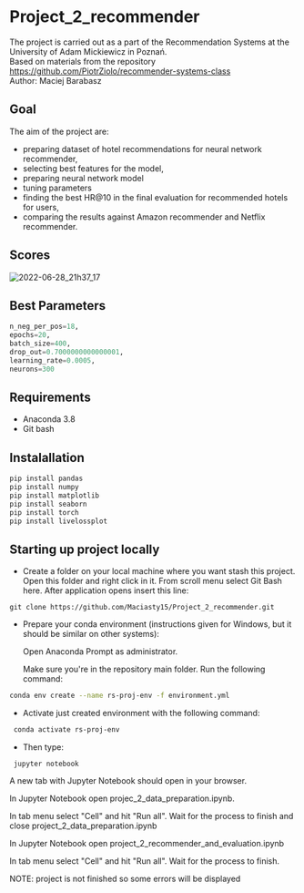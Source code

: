 # Project_2_recommender

The project is carried out as a part of the Recommendation Systems at the University of Adam Mickiewicz in Poznań. \
Based on materials from the repository https://github.com/PiotrZiolo/recommender-systems-class \
Author: Maciej Barabasz 

## Goal

The aim of the project are:
- preparing dataset of hotel recommendations for neural network recommender,
- selecting best features for the model,
- preparing neural network model
- tuning parameters
- finding the best HR@10 in the final evaluation for recommended hotels for users,
- comparing the results against Amazon recommender and Netflix recommender.

## Scores
![2022-06-28_21h37_17](https://user-images.githubusercontent.com/25958431/176272599-51309702-63e9-402d-b546-a26098d68390.png)

## Best Parameters 
```python
n_neg_per_pos=18, 
epochs=20, 
batch_size=400, 
drop_out=0.7000000000000001, 
learning_rate=0.0005, 
neurons=300
```

## Requirements
- Anaconda 3.8
- Git bash

## Instalallation
```bash
pip install pandas
pip install numpy
pip install matplotlib
pip install seaborn
pip install torch
pip install livelossplot
```

## Starting up project locally
- Create a folder on your local machine where you want stash this project. Open this folder and right click in it. From scroll menu select Git Bash here. After application opens insert this line:
```git
git clone https://github.com/Maciasty15/Project_2_recommender.git
```
- Prepare your conda environment (instructions given for Windows, but it should be similar on other systems):

    Open Anaconda Prompt as administrator.

    Make sure you're in the repository main folder. Run the following command:
```bash
conda env create --name rs-proj-env -f environment.yml
```
- Activate just created environment with the following command:
```bash
 conda activate rs-proj-env	
```
- Then type:
```
 jupyter notebook
```
A new tab with Jupyter Notebook should open in your browser.

In Jupyter Notebook open projec_2_data_preparation.ipynb.

In tab menu select "Cell" and hit "Run all". Wait for the process to finish and close project_2_data_preparation.ipynb

In Jupyter Notebook open project_2_recommender_and_evaluation.ipynb

In tab menu select "Cell" and hit "Run all". Wait for the process to finish.

NOTE: project is not finished so some errors will be displayed
